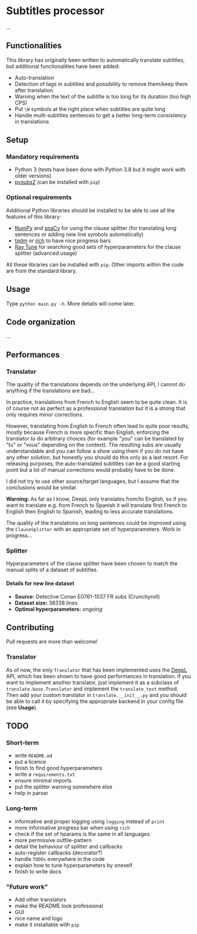 # Subtitles processor

...

## Functionalities

This library has originally been written to automatically translate subtitles, but additional functionalities have been 
added:
- Auto-translation
- Detection of tags in subtitles and possibility to remove them/keep them after translation
- Warning when the text of the subtitle is too long for its duration (too high CPS)
- Put `\N` symbols at the right place when subtitles are quite long
- Handle multi-subtitles sentences to get a better long-term consistency in translations

## Setup

### Mandatory requirements

- Python 3 (tests have been done with Python 3.8 but it might work with older versions)
- [pysubs2](https://pysubs2.readthedocs.io/en/latest/) (can be installed with `pip`)

### Optional requirements

Additional Python libraries should be installed to be able to use all the features of this library:
- [NumPy](https://numpy.org/) and [spaCy](https://spacy.io/) for using the clause splitter (for translating long sentences or adding new line symbols automatically)
- [tqdm](https://github.com/tqdm/tqdm) or [rich](https://rich.readthedocs.io/en/stable/progress.html) to have nice progress bars
- [Ray Tune](https://docs.ray.io/en/latest/tune/index.html) for searching good sets of hyperparameters for the clause splitter (advanced usage)

All these libraries can be installed with `pip`. Other imports within the code are from the standard library.


## Usage

Type `python main.py -h`. More details will come later.

## Code organization

...

## Performances

### Translator

The quality of the translations depends on the underlying API, I cannot do anything if the translations are bad...

In practice, translations from French to English seem to be quite clean. It is of course not as perfect as a 
professional translation but it is a strong that only requires minor corrections.

However, translating from English to French often lead to quite poor results, mostly because French is more specific 
than English, enforcing the translator to do arbitrary choices (for example "you" can be translated by "tu" or "vous" 
depending on the context). The resulting subs are usually understandable and you can follow a show using them if you do
not have any other solution, but honestly you should do this only as a last resort. For releasing purposes, the 
auto-translated subtitles can be a good starting point but a lot of manual corrections would probably have to be done.

I did not try to use other source/target languages, but I assume that the conclusions would be similar.

**Warning:** As far as I know, DeepL only translates from/to English, so if you want to translate e.g. from French to 
Spanish it will translate first French to English then English to Spanish, leading to less accurate translations.

The quality of the translations on long sentences could be improved using the `ClauseSplitter` with an appropriate set 
of hyperparameters. Work in progress...



### Splitter

Hyperparameters of the clause splitter have been chosen to match the manual splits of a dataset of subtitles.

#### Details for new line dataset

- **Source:** Detective Conan E0761-1037 FR subs (Crunchyroll)
- **Dataset size:** 38338 lines
- **Optimal hyperparameters:**
  *ongoing*

[//]: # (  - `alpha`: 1e-4)

[//]: # (  - `power_syntactic`: 2)

[//]: # (  - `power_positional`: 4)

[//]: # (- **Performances:**)

[//]: # (  - Top-1 accuracy: 70.9%)

[//]: # (  - Top-3 accuracy: 93.3%)

## Contributing

Pull requests are more than welcome!

### Translator

As of now, the only `Translator` that has been implemented uses the [DeepL](https://www.deepl.com/docs-api) API, 
which has been shown to have good performances in translation.
If you want to implement another translator, just implement it as a subclass of `translate.base.Translator` and 
implement the `translate_text` method. Then add your custom translator in `translate.__init__.py` and you should be 
able to call it by specifying the appropriate backend in your config file (see **Usage**).

## TODO

### Short-term

- write `README.md`
- put a licence
- finish to find good hyperparameters
- write a `requirements.txt`
- ensure minimal imports
- put the splitter warning somewhere else
- help in parser

### Long-term

- informative and proper logging using `logging` instead of `print`
- more informative progress bar when using `rich`
- check if the set of hparams is the same in all languages
- more permissive outfile-pattern
- detail the behaviour of splitter and callbacks
- auto-register callbacks (decorator?)
- handle `TODOs` everywhere in the code
- explain how to tune hyperparameters by oneself
- finish to write docs

### "Future work"

- Add other translators
- make the README look professional
- GUI
- nice name and logo
- make it installable with `pip`
